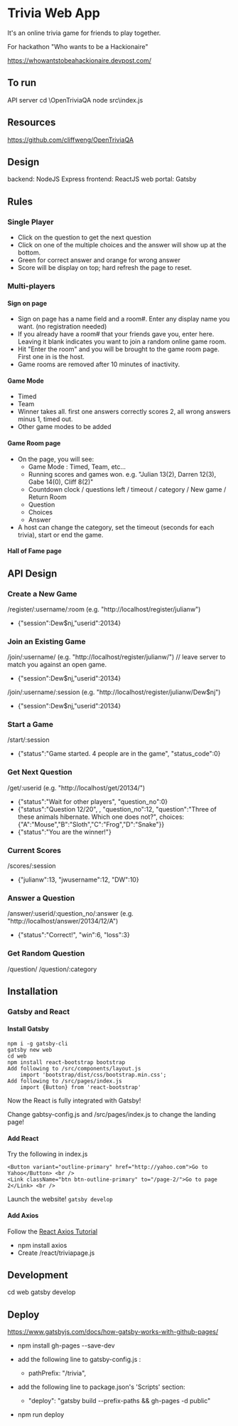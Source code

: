 # Trivia Web App

It's an online trivia game for friends to play together.

For hackathon "Who wants to be a Hackionaire"

https://whowantstobeahackionaire.devpost.com/

## To run
API server
cd \OpenTriviaQA 
node src\index.js

## Resources

https://github.com/cliffweng/OpenTriviaQA

## Design

backend: NodeJS Express
frontend: ReactJS
web portal: Gatsby

## Rules
### Single Player

- Click on the question to get the next question
- Click on one of the multiple choices and the answer will show up at the bottom.
- Green for correct answer and orange for wrong answer
- Score will be display on top; hard refresh the page to reset.

### Multi-players

#### Sign on page
- Sign on page has a name field and a room#. Enter any display name you want. (no registration needed)
- If you already have a room# that your friends gave you, enter here. Leaving it blank indicates you want to join a random online game room.
- Hit "Enter the room" and you will be brought to the game room page. First one in is the host.
- Game rooms are removed after 10 minutes of inactivity.

#### Game Mode

- Timed
- Team
- Winner takes all. first one answers correctly scores 2, all wrong answers minus 1, timed out.
- Other game modes to be added

#### Game Room page
- On the page, you will see:
    - Game Mode : Timed, Team, etc...
    - Running scores and games won. e.g. "Julian 13(2), Darren 12(3), Gabe 14(0), Cliff 8(2)"
    - Countdown clock / questions left / timeout / category / New game / Return Room
    - Question
    - Choices
    - Answer
- A host can change the category, set the timeout (seconds for each trivia), start or end the game.


#### Hall of Fame page

## API Design

### Create a New Game
/register/:username/:room (e.g. "http://localhost/register/julianw")
- {"session":Dew$nj,"userid":20134}

### Join an Existing Game
/join/:username/ (e.g. "http://localhost/register/julianw/") // leave server to match you against an open game.
- {"session":Dew$nj,"userid":20134}

/join/:username/:session (e.g. "http://localhost/register/julianw/Dew$nj")
- {"session":Dew$nj,"userid":20134}

### Start a Game
/start/:session
- {"status":"Game started. 4 people are in the game", "status_code":0}

### Get Next Question
/get/:userid  (e.g. "http://localhost/get/20134/")
- {"status":"Wait for other players", "question_no":0}
- {"status":"Question 12/20", , "question_no":12, "question":"Three of these animals hibernate. Which one does not?", 
    choices:{"A":"Mouse","B":"Sloth","C":"Frog","D":"Snake"}}
- {"status":"You are the winner!"}

### Current Scores
/scores/:session
- {"julianw":13, "jwusername":12, "DW":10}

### Answer a Question
/answer/:userid/:question_no/:answer (e.g. "http://localhost/answer/20134/12/A")
- {"status":"Correct!", "win":6, "loss":3}

### Get Random Question
/question/
/question/:category

## Installation
### Gatsby and React

#### Install Gatsby
```
npm i -g gatsby-cli
gatsby new web
cd web
npm install react-bootstrap bootstrap
Add following to /src/components/layout.js
    import 'bootstrap/dist/css/bootstrap.min.css';
Add following to /src/pages/index.js
    import {Button} from 'react-bootstrap'
```
Now the React is fully integrated with Gatsby!

Change gabtsy-config.js and /src/pages/index.js to change the landing page!
#### Add React
Try the following in index.js
```
<Button variant="outline-primary" href="http://yahoo.com">Go to Yahoo</Button> <br />
<Link className="btn btn-outline-primary" to="/page-2/">Go to page 2</Link> <br />
```
Launch the website! `gatsby develop`

#### Add Axios

Follow the [React Axios Tutorial](https://www.digitalocean.com/community/tutorials/react-axios-react)

- npm install axios
- Create /react/triviapage.js

## Development

cd web
gatsby develop
## Deploy

https://www.gatsbyjs.com/docs/how-gatsby-works-with-github-pages/

- npm install gh-pages --save-dev
- add the following line to gatsby-config.js :
    - pathPrefix: "/trivia",

- add the following line to package.json's 'Scripts' section:
    - "deploy": "gatsby build --prefix-paths && gh-pages -d public"

- npm run deploy
